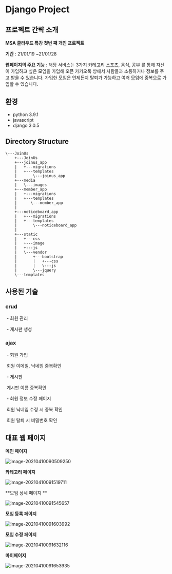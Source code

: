 # Django Project 



## 프로젝트 간략 소개

**MSA 클라우드 특강 첫번 째 개인 프로젝트**

**기간** : 21/01/19 ~21/01/28

**웹페이지의 주요 기능** : 해당 서비스는 3가지 카테고리 스포츠, 음식, 공부 를 통해 자신이 가입하고 싶은 모임을 가입해 오픈 카카오톡 방에서 사람들과 소통하거나 정보를 주고 받을 수 있습니다. 가입한 모임은 언제든지 탈퇴가 가능하고 여러 모임에 중복으로 가입할 수 있습니다.





## 환경

- python 3.9.1
- javascript
- django 3.0.5



## Directory Structure

```
\---JoinUs
    +---JoinUs
    +---joinus_app
    |   +---migrations
    |   +---templates
    |       \---joinus_app
    +---media
    |   \---images
    +---member_app
    |   +---migrations
    |   +---templates
    |      \---member_app
    |   
    +---noticeboard_app
    |   +---migrations
    |   +---templates
    |       \---noticeboard_app
    |   
    +---static
    |   +---css
    |   +---image
    |   +---js
    |   \---vendor
    |       +---bootstrap
    |       |   +---css
    |       |   \---js
    |       \---jquery
    \---templates
```



##  사용된 기술 



### crud

​	- 회원 관리 

​	- 게시판 생성 

### ajax

​	- 회원 가입 

​			회원 이메일, 닉네임 중복확인

​	- 게시판 

​			게시판 이름  중복확인

​	- 회원 정보 수정 페이지

​			회원 닉네임 수정 시 중복 확인

​			회원 탈퇴 시 비밀번호 확인

## 대표 웹 페이지

**메인 페이지**

![image-20210410090509250](C:\Users\SEONGSOO\AppData\Roaming\Typora\typora-user-images\image-20210410090509250.png)

**카테고리 페이지**

![image-20210410091519711](C:\Users\SEONGSOO\AppData\Roaming\Typora\typora-user-images\image-20210410091519711.png)

**모임 상세 페이지 **

![image-20210410091545657](C:\Users\SEONGSOO\AppData\Roaming\Typora\typora-user-images\image-20210410091545657.png)

**모임 등록 페이지**

![image-20210410091603992](C:\Users\SEONGSOO\AppData\Roaming\Typora\typora-user-images\image-20210410091603992.png)

**모임 수정 페이지**

![image-20210410091632116](C:\Users\SEONGSOO\AppData\Roaming\Typora\typora-user-images\image-20210410091632116.png)

**마이페이지**

![image-20210410091653935](C:\Users\SEONGSOO\AppData\Roaming\Typora\typora-user-images\image-20210410091653935.png)